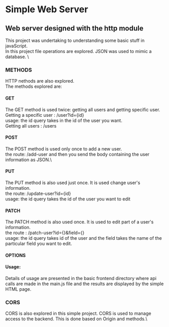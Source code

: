 # Simple Web Server
## Web server designed with the http module

This project was undertaking to understanding some basic stuff in javaScript.
\
In this project file operations are explored. JSON  was used to mimic a database.
\
### METHODS
HTTP nethods are also explored.\
The methods explored are:
#### GET
The GET method is used twice: getting all users and getting specific user.\
Getting a specific user : /user?id={id}\
usage: the id query takes in the id of the user you want.\
Getting all users : /users

#### POST
The POST  method is used only once to add a new user.\
the route: /add-user and then  you send the body containing the user information as JSON.\

#### PUT
The PUT method is also used just once. It is used change user's information.\
the route: /update-user?id={id}\
usage: the id query takes the id of the user you want to edit

#### PATCH
The PATCH method is also used once. It is used to edit part of a user's information. \
the route : /patch-user?id={}&field={}\
usage: the id query takes id of the user and the field takes the name of the particular field you want to edit.

#### OPTIONS


#### Usage:
Details of usage are presented in the basic frontend directory where api calls are made in the main.js file and the results are displayed by the simple HTML page.

### CORS
CORS is also explored in this simple project. CORS is used to manage access to the backend. This is done based on Origin and methods.\
